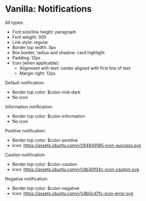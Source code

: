 # Vanilla: Notifications

All types:
- Font size/line height: paragraph
- Font weight: 300
- Link style: regular
- Border top width: 3px
- Box border, radius and shadow: card highlight
- Padding: 12px
- Icon (when applicable):
	- Alignment with text: center aligned with first line of text
	- Margin right: 12px

Default notification:
- Border top color: $color-mid-dark
- No icon

Information notification: 
- Border top color: $color-information
- No icon

Positive notification:
- Border top color: $color-positive
- Icon: https://assets.ubuntu.com/v1/94949185-icon-success.svg

Caution notification:
- Border top color: $color-caution
- Icon: https://assets.ubuntu.com/v1/db30f04c-icon-caution.svg

Negative notification:
- Border top color: $color-negative
- Icon: https://assets.ubuntu.com/v1/4b0cd7fc-icon-error.svg